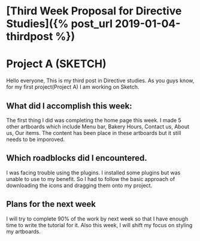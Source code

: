 # [Third Week Proposal for Directive Studies]({% post_url 2019-01-04-thirdpost %})

# Project A (SKETCH)

 Hello everyone, This is my third post in Directive studies. As you guys know, for my 
 first project(Project A) I am working on Sketch. 


## What did I accomplish this week:
 The first thing I did was completing the home page this week. I made 5 other artboards 
 which include Menu bar, Bakery Hours, Contact us, About us, Our items. The content has 
 been place in these artboards but it still needs to be imporoved.

## Which roadblocks did I encountered.
 I was facing trouble using the plugins. I installed some plugins but was unable to use to 
 my benefit. So I had to follow the basic approach of downloading the icons and dragging 
 them onto my project.
 
## Plans for the next week
 I will try to complete 90% of the work by next week so that I have enough time to write
 the tutorial for it. Also this week, I will shift my focus on styling my artboards.
 
